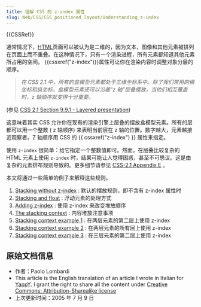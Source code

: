 ```yaml
---
title: 理解 CSS 的 z-index 属性
slug: Web/CSS/CSS_positioned_layout/Understanding_z-index
---
```


{{CSSRef}}

通常情况下，[HTML](/zh-CN/docs/Glossary/HTML)页面可以被认为是二维的，因为文本，图像和其他元素被排列在页面上而不重叠。在这种情况下，只有一个渲染进程，所有元素都知道其他元素所占用的空间。 {{cssxref("z-index")}}属性可让你在渲染内容时调整对象分层的顺序。

> _在 CSS 2.1 中，所有的盒模型元素都处于三维坐标系中。除了我们常用的横坐标和纵坐标，盒模型元素还可以沿着“z 轴”层叠摆放，当他们相互覆盖时，z 轴顺序就变得十分重要。_

(参见 [CSS 2.1 Section 9.9.1 - Layered presentation](http://www.w3.org/TR/CSS21/visuren.html#z-index))

这意味着其实 CSS 允许你在现有的渲染引擎上层叠的摆放盒模型元素。所有的层都可以用一个整数 ( z 轴顺序) 来表明当前层在 z 轴的位置。数字越大，元素越接近观察者。Z 轴顺序用 CSS 的 {{ cssxref("z-index") }} 属性来指定。

使用 `z-index` 很简单：给它指定一个整数值即可。然而，在层叠比较复杂的 HTML 元素上使用 `z-index` 时，结果可能让人觉得困惑，甚至不可思议。这是由复杂的元素排布规则导致的。更多细节请参见 [CSS-2.1 Appendix E](http://www.w3.org/TR/CSS21/zindex.html) 。

本文将通过一些简单的例子来解释这些规则。

1. [Stacking without z-index](/zh-CN/docs/Web/Guide/CSS/Understanding_z-index/Stacking_without_z-index) : 默认的摆放规则，即不含有 z-index 属性时
2. [Stacking and float](/zh-CN/CSS/Understanding_z-index/Stacking_floating_elements) : 浮动元素的处理方式
3. [Adding z-index](/zh-CN/CSS/Understanding_z-index/Using_z-index) : 使用 z-index 来改变堆放顺序
4. [The stacking context](/zh-CN/CSS/Understanding_z-index/Stacking_context) : 内容堆放注意事项
5. [Stacking context example 1](/zh-CN/docs/Web/CSS/CSS_positioned_layout/Understanding_z-index/Stacking_context_example_1) : 在两层元素的第二层上使用 z-index
6. [Stacking context example 2](/zh-CN/docs/Web/Guide/CSS/Understanding_z-index/Stacking_context_example_2) : 在两层元素的所有层上使用 z-index
7. [Stacking context example 3](/zh-CN/docs/Web/Guide/CSS/Understanding_z-index/Stacking_context_example_3) : 在三层元素的第二层上使用 z-index

## 原始文档信息

- 作者：Paolo Lombardi
- This article is the English translation of an article I wrote in Italian for [YappY](http://www.yappy.it). I grant the right to share all the content under [Creative Commons: Attribution-Sharealike license](http://creativecommons.org/licenses/by-sa/2.0/)
- 上次更新时间：2005 年 7 月 9 日

